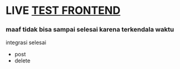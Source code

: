 # LIVE [TEST FRONTEND](https://test-frontend-pt-bara.vercel.app/)

### maaf tidak bisa sampai selesai karena terkendala waktu

integrasi selesai

- post
- delete
